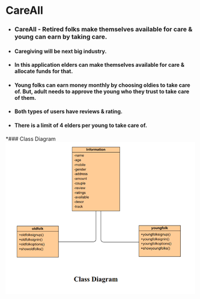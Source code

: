 # CareAll
  * ### CareAll - Retired folks make themselves available for care &amp; young can earn by taking care.
  * #### Caregiving will be next big industry.
  * #### In this application elders can make themselves available for care & allocate funds for that.
  * #### Young folks can earn money monthly by choosing oldies to take care of. But, adult needs to approve the young who they trust to take care of them.
  * #### Both types of users have reviews & rating.
  * #### There is a limit of 4 elders per young to take care of.
*### Class Diagram
![class diagram](https://github.com/harshitkumawat/CareAll/blob/master/Screenshot%20from%202020-01-03%2023-18-12.png)
